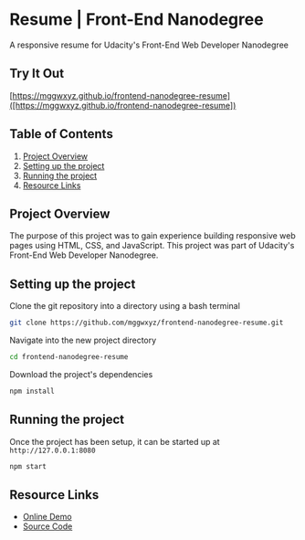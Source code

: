 # Resume | Front-End Nanodegree
A responsive resume for Udacity's Front-End Web Developer Nanodegree

## Try It Out
[https://mggwxyz.github.io/frontend-nanodegree-resume]([https://mggwxyz.github.io/frontend-nanodegree-resume])

## Table of Contents
1. [Project Overview](#project-overview)
1. [Setting up the project](#setting-up-the-project)
1. [Running the project](#running-the-project)
1. [Resource Links](#resource-links)

## Project Overview

The purpose of this project was to gain experience building responsive web pages using HTML, CSS, and JavaScript. This project was part of Udacity's Front-End Web Developer Nanodegree.

## Setting up the project
Clone the git repository into a directory using a bash terminal

```bash
git clone https://github.com/mggwxyz/frontend-nanodegree-resume.git
````
Navigate into the new project directory
```bash
cd frontend-nanodegree-resume
```

Download the project's dependencies
```bash
npm install
```

## Running the project
Once the project has been setup, it can be started up at `http://127.0.0.1:8080`
```bash
npm start
```

## Resource Links
* [Online Demo](https://mggwxyz.github.io/frontend-nanodegree-resume)
* [Source Code](https://github.com/mggwxyz/frontend-nanodegree-resume)